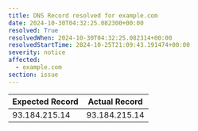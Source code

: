 ```yaml
---
title: DNS Record resolved for example.com
date: 2024-10-30T04:32:25.082300+00:00
resolved: True
resolvedWhen: 2024-10-30T04:32:25.082314+00:00
resolvedStartTime: 2024-10-25T21:09:43.191474+00:00
severity: notice
affected:
  - example.com
section: issue
---
```


| Expected Record  | Actual Record  |
|------------------|----------------|
| 93.184.215.14 | 93.184.215.14 |
